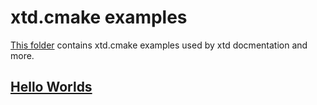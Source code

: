 # xtd.cmake examples

[This folder](.) contains xtd.cmake examples used by xtd docmentation and more.

## [Hello Worlds](hello_worlds/README.md)

